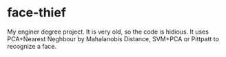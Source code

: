 face-thief
==========

My enginer degree project. 
It is very old, so the code is hidious. 
It uses PCA+Nearest Neghbour by Mahalanobis Distance, SVM+PCA 
or Pittpatt to recognize a face.